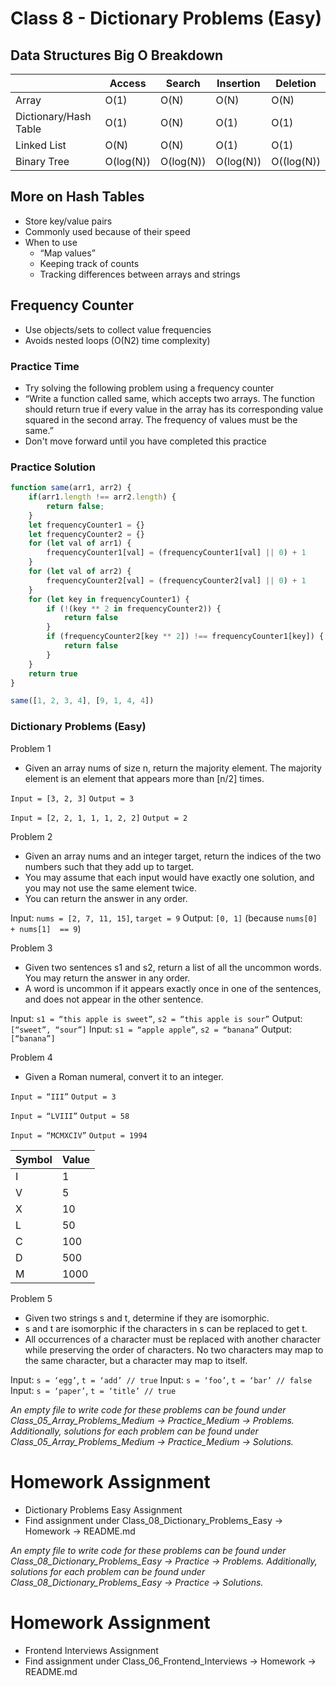 # Class 8 - Dictionary Problems (Easy)

## Data Structures Big O Breakdown

| | Access | Search | Insertion | Deletion |
| --- | --- | --- | --- | --- |
| Array | O(1) | O(N) | O(N) | O(N) |
| Dictionary/Hash Table | O(1) | O(N) | O(1) | O(1) |
| Linked List | O(N) | O(N) | O(1) | O(1) |
| Binary Tree | O(log(N)) | O(log(N)) | O(log(N)) | O((log(N)) |

## More on Hash Tables
- Store key/value pairs
- Commonly used because of their speed
- When to use
    - “Map values”
    - Keeping track of counts
    - Tracking differences between arrays and strings

## Frequency Counter
- Use objects/sets to collect value frequencies
- Avoids nested loops (O(N2) time complexity)

### Practice Time
- Try solving the following problem using a frequency counter
- “Write a function called same, which accepts two arrays. The function should return true if every value in the array has its corresponding value squared in the second array. The frequency of values must be the same.”
- Don't move forward until you have completed this practice

### Practice Solution

```javascript
function same(arr1, arr2) {
    if(arr1.length !== arr2.length) {
        return false;
    }
    let frequencyCounter1 = {}
    let frequencyCounter2 = {}
    for (let val of arr1) {
        frequencyCounter1[val] = (frequencyCounter1[val] || 0) + 1
    }
    for (let val of arr2) {
        frequencyCounter2[val] = (frequencyCounter2[val] || 0) + 1
    }
    for (let key in frequencyCounter1) {
        if (!(key ** 2 in frequencyCounter2)) {
            return false
        }
        if (frequencyCounter2[key ** 2]) !== frequencyCounter1[key]) {
            return false
        }
    }
    return true
}

same([1, 2, 3, 4], [9, 1, 4, 4])
```

### Dictionary Problems (Easy)
Problem 1
- Given an array nums of size n, return the majority element. The majority element is an element that appears more than [n/2] times.

`Input = [3, 2, 3]`
`Output = 3`

`Input = [2, 2, 1, 1, 1, 2, 2]`
`Output = 2`

Problem 2
- Given an array nums and an integer target, return the indices of the two numbers such that they add up to target.
- You may assume that each input would have exactly one solution, and you may not use the same element twice.
- You can return the answer in any order.

Input: `nums = [2, 7, 11, 15]`, `target = 9`
Output: `[0, 1]` (because `nums[0] + nums[1]  == 9`)

Problem 3
- Given two sentences s1 and s2, return a list of all the uncommon words. You may return the answer in any order.
- A word is uncommon if it appears exactly once in one of the sentences, and does not appear in the other sentence.

Input: `s1 = “this apple is sweet”`, `s2 = “this apple is sour”`
Output: `[“sweet”, “sour”]`
Input: `s1 = “apple apple”`, `s2 = “banana”`
Output: `[“banana”]`

Problem 4
- Given a Roman numeral, convert it to an integer.

`Input = “III”`
`Output = 3`

`Input = “LVIII”`
`Output = 58`

`Input = “MCMXCIV”`
`Output = 1994`

| Symbol | Value |
| --- | --- |
| I | 1 |
| V | 5 |
| X | 10 |
| L | 50 |
| C | 100 |
| D | 500 |
| M | 1000 |

Problem 5
- Given two strings s and t, determine if they are isomorphic.
- s and t are isomorphic if the characters in s can be replaced to get t.
- All occurrences of a character must be replaced with another character while preserving the order of characters. No two characters may map to the same character, but a character may map to itself.

Input: `s = ‘egg’`, `t = ‘add’ // true`
Input: `s = ‘foo’`, `t = ‘bar’ // false`
Input: `s = ‘paper’`, `t = ‘title’ // true`
		
*An empty file to write code for these problems can be found under Class_05_Array_Problems_Medium -> Practice_Medium -> Problems. Additionally, solutions for each problem can be found under Class_05_Array_Problems_Medium -> Practice_Medium -> Solutions.*

# Homework Assignment
- Dictionary Problems Easy Assignment
- Find assignment under Class_08_Dictionary_Problems_Easy -> Homework -> README.md

*An empty file to write code for these problems can be found under Class_08_Dictionary_Problems_Easy -> Practice -> Problems. Additionally, solutions for each problem can be found under Class_08_Dictionary_Problems_Easy -> Practice -> Solutions.*

# Homework Assignment
- Frontend Interviews Assignment
- Find assignment under Class_06_Frontend_Interviews -> Homework -> README.md